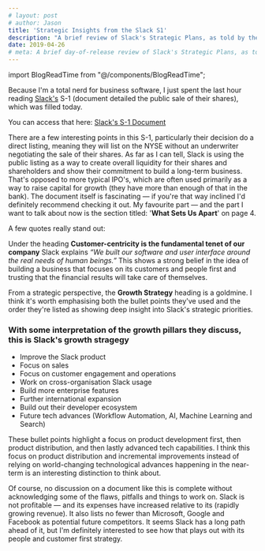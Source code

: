 ```yaml
---
# layout: post
# author: Jason
title: 'Strategic Insights from the Slack S1'
description: "A brief review of Slack's Strategic Plans, as told by their recent S-1 document"
date: 2019-04-26
# meta: A brief day-of-release review of Slack's Strategic Plans, as told by their recent S-1 document.
---
```


import BlogReadTime from "@/components/BlogReadTime";

<BlogReadTime readTime="3"/>

Because I'm a total nerd for business software, I just spent the last hour reading [Slack's](https://slack.com) S-1 (document detailed the public sale of their shares), which was filled today.

You can access that here: [Slack's S-1 Document](https://www.sec.gov/Archives/edgar/data/1764925/000162828019004786/slacks-1.html)

There are a few interesting points in this S-1, particularly their decision do a direct listing, meaning they will list on the NYSE without an underwriter negotiating the sale of their shares. As far as I can tell, Slack is using the public listing as a way to create overall liquidity for their shares and shareholders and show their commitment to build a long-term business. That's opposed to more typical IPO's, which are often used primarily as a way to raise capital for growth (they have more than enough of that in the bank).
The document itself is fascinating — if you're that way inclined I'd definitely recommend checking it out. My favourite part — and the part I want to talk about now is the section titled: '**What Sets Us Apart**' on page 4.

A few quotes really stand out:

Under the heading **Customer-centricity is the fundamental tenet of our company** Slack explains _“We built our software and user interface around the real needs of human beings.”_ This shows a strong belief in the idea of building a business that focuses on its customers and people first and trusting that the financial results will take care of themselves.

From a strategic perspective, the **Growth Strategy** heading is a goldmine. I think it's worth emphasising both the bullet points they've used and the order they're listed as showing deep insight into Slack's strategic priorities.

### With some interpretation of the growth pillars they discuss, this is Slack's growth stragegy

- Improve the Slack product
- Focus on sales
- Focus on customer engagement and operations
- Work on cross-organisation Slack usage
- Build more enterprise features
- Further international expansion
- Build out their developer ecosystem
- Future tech advances (Workflow Automation, AI, Machine Learning and Search)

These bullet points highlight a focus on product development first, then product distribution, and then lastly advanced tech capabilities. I think this focus on product distribution and incremental improvements instead of relying on world-changing technological advances happening in the near-term is an interesting distinction to think about.

Of course, no discussion on a document like this is complete without acknowledging some of the flaws, pitfalls and things to work on. Slack is not profitable — and its expenses have increased relative to its (rapidly growing revenue). It also lists no fewer than Microsoft, Google and Facebook as potential future competitors. It seems Slack has a long path ahead of it, but I'm definitely interested to see how that plays out with its people and customer first strategy.
